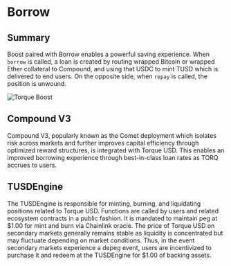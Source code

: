 # Borrow

## Summary

Boost paired with Borrow enables a powerful saving experience. When `borrow` is called, a loan is created by routing wrapped Bitcoin or wrapped Ether collateral to Compound, and using that USDC to mint TUSD which is delivered to end users. On the opposite side, when `repay` is called, the position is unwound.

![Torque Boost](/gitbook/assets/borrow-system.png)

## Compound V3

Compound V3, popularly known as the Comet deployment which isolates risk across markets and further improves capital efficiency through optimized reward structures, is integrated with Torque USD. This enables an improved borrowing experience through best-in-class loan rates as TORQ accrues to users.

## TUSDEngine

The TUSDEngine is responsible for minting, burning, and liquidating positions related to Torque USD. Functions are called by users and related ecosystem contracts in a public fashion. It is mandated to maintain peg at $1.00 for mint and burn via Chainlink oracle. The price of Torque USD on secondary markets generally remains stable as liquidity is concentrated but may fluctuate depending on market conditions. Thus, in the event secondary markets experience a depeg event, users are incentivized to purchase it and redeem at the TUSDEngine for $1.00 of backing assets.